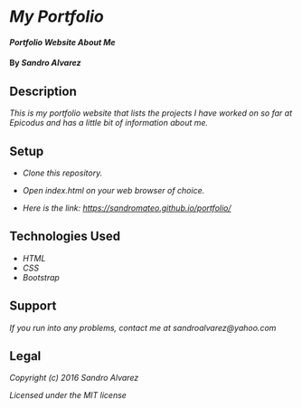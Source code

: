 # _My Portfolio_

#### _Portfolio Website About Me_

#### By _**Sandro Alvarez**_

## Description

_This is my portfolio website that lists the projects I have worked on so far at Epicodus and has a little bit of information about me._

## Setup

* _Clone this repository._

* _Open index.html on your web browser of choice._

* _Here is the link: https://sandromateo.github.io/portfolio/_

## Technologies Used

* _HTML_
* _CSS_
* _Bootstrap_

## Support

_If you run into any problems, contact me at sandroalvarez@yahoo.com_

## Legal

_Copyright (c) 2016 Sandro Alvarez_

_Licensed under the MIT license_
